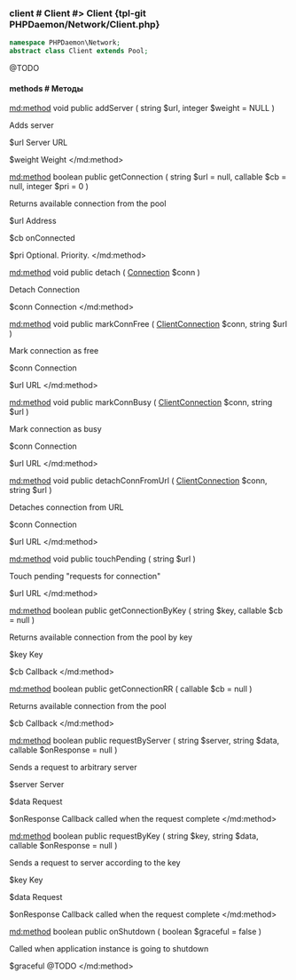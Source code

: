 ### client # Client #> Client {tpl-git PHPDaemon/Network/Client.php}

```php
namespace PHPDaemon\Network;
abstract class Client extends Pool;
```

@TODO

#### methods # Методы

<md:method>
void public addServer ( string $url, integer $weight = NULL )

Adds server

$url
Server URL

$weight
Weight
</md:method>

<md:method>
boolean public getConnection ( string $url = null, callable $cb = null, integer $pri = 0 )

Returns available connection from the pool

$url
Address

$cb
onConnected

$pri
Optional. Priority.
</md:method>

<md:method>
void public detach ( [Connection](#../../connection) $conn )

Detach Connection

$conn
Connection
</md:method>

<md:method>
void public markConnFree ( [ClientConnection](#../../clientconnection) $conn, string $url )

Mark connection as free

$conn
Connection

$url
URL
</md:method>

<md:method>
void public markConnBusy ( [ClientConnection](#../../clientconnection) $conn, string $url )

Mark connection as busy

$conn
Connection

$url
URL
</md:method>

<md:method>
void public detachConnFromUrl ( [ClientConnection](#../../clientconnection) $conn, string $url )

Detaches connection from URL

$conn
Connection

$url
URL
</md:method>

<md:method>
void public touchPending ( string $url )

Touch pending "requests for connection"

$url
URL
</md:method>

<md:method>
boolean public getConnectionByKey ( string $key, callable $cb = null )

Returns available connection from the pool by key

$key
Key

$cb
Callback
</md:method>

<md:method>
boolean public getConnectionRR ( callable $cb = null )

Returns available connection from the pool

$cb
Callback
</md:method>

<md:method>
boolean public requestByServer ( string $server, string $data, callable $onResponse = null )

Sends a request to arbitrary server

$server
Server

$data
Request

$onResponse
Callback called when the request complete
</md:method>

<md:method>
boolean public requestByKey ( string $key, string $data, callable $onResponse = null )

Sends a request to server according to the key

$key
Key

$data
Request

$onResponse
Callback called when the request complete
</md:method>

<md:method>
boolean public onShutdown ( boolean $graceful = false )

Called when application instance is going to shutdown

$graceful
@TODO
</md:method>